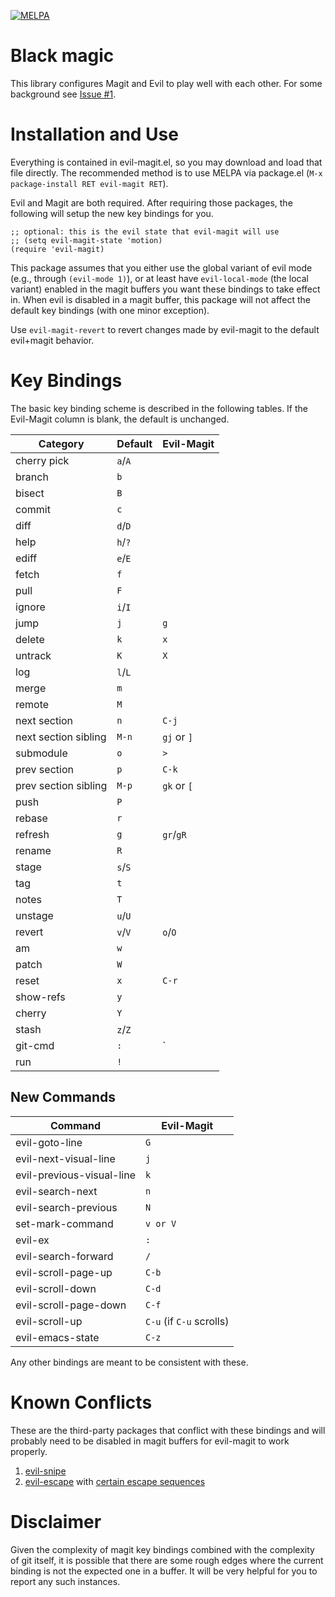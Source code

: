 [![MELPA](http://melpa.org/packages/evil-magit-badge.svg)](http://melpa.org/#/evil-magit)

Black magic
===========

This library configures Magit and Evil to play well with each other. For some
background see [Issue #1](https://github.com/justbur/evil-magit/issues/1).

Installation and Use
====================

Everything is contained in evil-magit.el, so you may download and load that file
directly. The recommended method is to use MELPA via package.el (`M-x
package-install RET evil-magit RET`).

Evil and Magit are both required. After requiring those packages, the following
will setup the new key bindings for you.

```elisp
;; optional: this is the evil state that evil-magit will use
;; (setq evil-magit-state 'motion)
(require 'evil-magit)
```

This package assumes that you either use the global variant of evil mode (e.g.,
through `(evil-mode 1)`), or at least have `evil-local-mode` (the local variant)
enabled in the magit buffers you want these bindings to take effect in. When
evil is disabled in a magit buffer, this package will not affect the default key
bindings (with one minor exception).

Use `evil-magit-revert` to revert changes made by evil-magit to the default
evil+magit behavior.

Key Bindings
============

The basic key binding scheme is described in the following tables. If the
Evil-Magit column is blank, the default is unchanged.

   Category              | Default | Evil-Magit
   ----------------------|---------|------------
   cherry pick           | `a`/`A` |
   branch                | `b`     |
   bisect                | `B`     |
   commit                | `c`     |
   diff                  | `d`/`D` |
   help                  | `h`/`?` |
   ediff                 | `e`/`E` |
   fetch                 | `f`     |
   pull                  | `F`     |
   ignore                | `i`/`I` |
   jump                  | `j`     | `g`
   delete                | `k`     | `x`
   untrack               | `K`     | `X`
   log                   | `l`/`L` |
   merge                 | `m`     |
   remote                | `M`     |
   next section          | `n`     | `C-j`
   next section sibling  | `M-n`   | `gj` or `]`
   submodule             | `o`     | `>`
   prev section          | `p`     | `C-k`
   prev section sibling  | `M-p`   | `gk` or `[`
   push                  | `P`     |
   rebase                | `r`     |
   refresh               | `g`     | `gr`/`gR`
   rename                | `R`     |
   stage                 | `s`/`S` |
   tag                   | `t`     |
   notes                 | `T`     |
   unstage               | `u`/`U` |
   revert                | `v`/`V` | `o`/`O`
   am                    | `w`     |
   patch                 | `W`     |
   reset                 | `x`     | `C-r`
   show-refs             | `y`     |
   cherry                | `Y`     |
   stash                 | `z`/`Z` |
   git-cmd               | `:`     | `|`
   run                   | `!`     |

New Commands
--------------

  Command                     | Evil-Magit
  ----------------------------|-------------------------
  evil-goto-line              | `G`
  evil-next-visual-line       | `j`
  evil-previous-visual-line   | `k`
  evil-search-next            | `n`
  evil-search-previous        | `N`
  set-mark-command            | `v or V`
  evil-ex                     | `:`
  evil-search-forward         | `/`
  evil-scroll-page-up         | `C-b`
  evil-scroll-down            | `C-d`
  evil-scroll-page-down       | `C-f`
  evil-scroll-up              | `C-u` (if `C-u` scrolls)
  evil-emacs-state            | `C-z`

Any other bindings are meant to be consistent with these.

Known Conflicts
===============

These are the third-party packages that conflict with these bindings and will
probably need to be disabled in magit buffers for evil-magit to work properly.

 1. [evil-snipe](https://github.com/hlissner/evil-snipe)
 2. [evil-escape](https://github.com/syl20bnr/evil-escape) with
    [certain escape sequences](https://github.com/justbur/evil-magit/issues/4)

Disclaimer
==========

Given the complexity of magit key bindings combined with the complexity of git
itself, it is possible that there are some rough edges where the current binding
is not the expected one in a buffer. It will be very helpful for you to report
any such instances.
